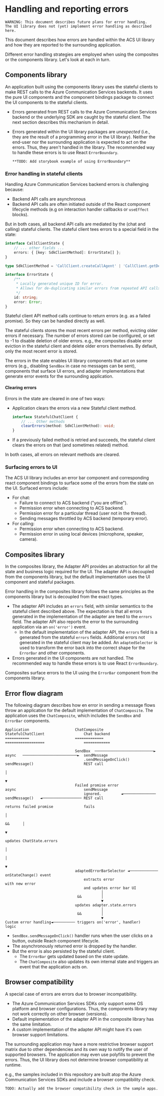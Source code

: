 # Handling and reporting errors

    WARNING: This document describes future plans for error handling.
    The UI library does not (yet) implement error handling as described here.

This document describes how errors are handled within the ACS UI library and how they are reported to the surrounding application.

Different error handling strategies are employed when using the composites or the components library. Let's look at each in turn.

## Components library

An application built using the components library uses the stateful clients to make REST calls to the Azure Communication Services backends. It uses the pure UI components and the component bindings package to connect the UI components to the stateful clients.

* Errors generated from REST calls to the Azure Communication Services backend or the underlying SDK are caught by the stateful client. The next section describes this mechanism in detail.
* Errors generated within the UI library packages are _unexpected_ (i.e., they are the result of a programming error in the UI library). Neither the end-user nor the surrounding application is expected to act on the errors. Thus, they aren't handled in the library. The recommended way to handle these errors is to use React `ErrorBoundary`.

      **TODO: Add storybook example of using ErrorBoundary**

### Error handling in stateful clients

Handling Azure Communication Services backend errors is challenging because:

* Backend API calls are asynchronous
* Backend API calls are often initiated outside of the React component lifecycle methods (e.g on interaction handler callbacks or `useEffect` blocks).

But in both cases, all backend API calls are mediated by the (chat and calling) stateful clients. The stateful client tees errors to a special field in the state:

```ts
interface CallClientState {
    // ... other fields ...
    errors: { [key: SdkClientMethod]: ErrorState[] };
}

type SdkClientMethod = 'CallClient.createCallAgent' | 'CallClient.getDeviceManager'; // ... and many more

interface ErrorState {
    /**
     * Locally generated unique ID for error.
     * Allows for de-duplicating similar errors from repeated API calls.
     */
    id: string;
    error: Error;
}
```

Stateful client API method calls continue to return errors (e.g. as a failed promise). So they can be handled directly as well.

The stateful clients stores the most recent errors per method, evicting older errors if necessary. The number of errors stored can be configured, or set to -1 to disable deletion of older errors. e.g., the composites disable error eviction in the stateful client and delete older errors themselves. By default, only the most recent error is stored.

The errors in the state enables UI library components that act on some errors (e.g., disabling `SendBox` in case no messages can be sent), components that surface UI errors, and adapter implementations that generate error events for the surrounding application.

#### Clearing errors

Errors in the state are cleared in one of two ways:

* Application clears the errors via a new Stateful client method.

  ```ts
  interface StatefulChatClient {
      // ... Other methods
      clearErrors(method: SdkClientMethod): void;
  }
  ```

* If a previously failed method is retried and succeeds, the stateful client clears the errors on that (and sometimes related) method.

In both cases, all errors on relevant methods are cleared.

### Surfacing errors to UI

The ACS UI library includes an error bar component and corresponding react component bindings to surface some of the errors from the state on the UI. Surfaced errors include:

* For chat:
  * Failure to connect to ACS backend ("you are offline").
  * Permission error when connecting to ACS backend.
  * Permission error for a particular thread (user not in the thread).
  * Sending messages throttled by ACS backend (temporary error).
* For calling:
  * Permission error when connecting to ACS backend.
  * Permission error in using local devices (microphone, speaker, camera).

## Composites library

In the composites library, the Adapter API provides an abstraction for all the state and business logic required for the UI. The adapter API is decoupled from the components library, but the default implementation uses the UI component and stateful packages.

Error handling in the composites library follows the same principles as the components library but is decoupled from the exact types.

* The adapter API includes an `errors` field, with similar semantics to the stateful client described above. The expectation is that all errors generated in the implementation of the adapter are teed to the `errors` field. The adapter API also reports the error to the surrounding application via an `on('error')` event.
  * In the default implementation of the adapter API, the `errors` field is a generated from the stateful `errors` fields. Additional errors not generated in the stateful client may be added. An `adaptedSelector` is used to transform the error back into the correct shape for the `ErrorBar` and other components.
* Errors generated in the UI components are not handled. The recommended way to handle these errors is to use React `ErrorBoundary`.

Composites surface errors to the UI using the `ErrorBar` component from the components library.

## Error flow diagram

The following diagram describes how en error in sending a message flows throw an application for the default implementation of `ChatComposite`. The application uses the `ChatComposite`, which includes the `SendBox` and `ErrorBar` components.

    Application                     ChatComposite                        StatefulChatClient                  Chat backend
    ===========                     =============                        ==================                  ============

                                    SendBox  ───────────────────────────► async   ─────────────────────────►  sendMessage
                                        .sendMessageOnClick()              sendMessage()                       REST call
                                                                                                                    │
                                                                                                                    ▼
                                    Failed promise error                  async                               sendMessage
                                        ignored.         ◄───────────────  sendMessage()   ◄────────────────── REST call
                                                                           returns failed promise              fails
                                                                                    │
                                                                            &&      │
                                                                                    ▼
                                                                           updates ChatState.errors
                                                                                    │
                                                                                    │
                                                                                    ▼
                                    adaptedErrorBarSelector ◄───────────── onStateChange() event
                                        extracts error                         with new error
                                        and updates error bar UI
                                                │
                                     &&         │
                                                ▼
                                    updates adapter.state.errors
                                                │
                                     &&         │
                                                ▼
    Custom error handling◄────────── triggers on('error', handler)
    logic

* `SendBox.sendMessageOnClick()` handler runs when the user clicks on a button, outside Reach component lifecycle.
* The asynchronously returned error is dropped by the handler.
* But the error is also persisted by the stateful client.
  * The `ErrorBar` gets updated based on the state update.
  * The `ChatComposite` also updates its own internal state and triggers an event that the application acts on.

## Browser compatibility

A special case of errors are errors due to browser incompatibility.

* The Azure Communication Services SDKs only support some OS platform and browser configurations. Thus, the components library may not work correctly on other browser (versions).
* Default implementation of the adapter API in the composite library has the same limitation.
* A custom implementation of the adapter API might have it's own browser support limitations.

The surrounding application may have a more restrictive browser support matrix due to other dependencies and its own way to notify the user of supported browsers. The application may even use polyfills to prevent the errors. Thus, the UI library does not determine browser compatibility at runtime.

e.g., the samples included in this repository are built atop the Azure Communication Services SDKs and include a browser compatibility check.

    TODO: Actually add the browser compatibility check in the sample apps.
